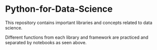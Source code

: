# Python-for-Data-Science

This repository contains important libraries and concepts related to data science.

Different functions from each library and framework are practiced and separated by notebooks as seen above.
